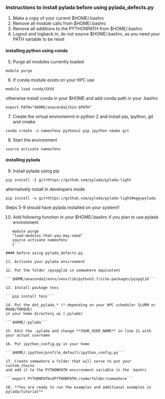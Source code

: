 ### Instructions to install pylada before using pylada_defects.py

1. Make a copy of your current $HOME/.bashrc
2. Remove all module calls from $HOME/.bashrc
3. Remove all additions to the PYTHONPATH from $HOME/.bashrc
4. Logout and logback in, do not source $HOME/.bashrc, as you need your PATH variable to be reset

#### installing python using conda 

5. Purge all modules currently loaded

```module purge```

6. If conda module exists on your HPC use

```module load conda/XXXX```

otherwise install conda in your $HOME and add conda path in your .bashrc

```export PATH="$HOME/anaconda2/bin:$PATH"```

7. Create the virtual environemnt in python 2 and install pip, ipython, git and cmake

```conda create -n nameofenv python=2 pip ipython cmake git```

8. Start the environment

```source activate nameofenv```

#### installing pylada

9. Install pylada using pip

```pip install -I git+https://github.com/pylada/pylada-light```

alternatively install in developers mode

```pip install -e git+https://github.com/pylada/pylada-light#egg=pylada```

Steps 5-9 should have pylada installed on your system!!

10. Add following function in your $HOME/.bashrc if you plan to use pylada environment 

```pyladaenv() {
   module purge
   "load-modules-that-you-may-need"
   source activate nameofenv
   }```

#### before using pylada_defects.py

11. Activate your pylada environment

12. Put the folder /pyspglib in somewhere equivalent

```$HOME/anaconda2/envs/venv/lib/python2.7/site-packages/pyspglib```

13. Install package tess

```pip install tess```

14. Put the dot_pylada_* (*-depending on your HPC scheduler SLURM or MOAB/TORQUE)
in your home directory as (.pylada)

```$HOME/.pylada```

15. Edit the .pylada and change **YOUR_USER_NAME** in line 21 with your actual username

16. Put ipython_config.py in your home

```$HOME/.ipython/profile_default/ipython_config.py```

17. Create somewhere a folder that will serve to put your custom_chains
and add it to the PYTHONPATH environment variable in the .bashrc

```export PYTHONPATH=$PYTHONPATH:/some/folder/somewhere```

18. **You are ready to run the examples and additional examples in pylada/tutorial**
